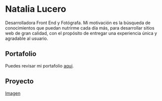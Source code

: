 # Natalia Lucero 
Desarrolladora Front End y Fotógrafa. Mi motivación es la búsqueda de conocimientos que puedan nutrirme cada día más, para desarrollar sitios web de gran calidad, con el propósito de entregar una experiencia única y agradable al usuario.

## Portafolio
Puedes revisar mi portafolio [aqui](https://natalialt.github.io/Natalia/).

## Proyecto
[Imagen]()

